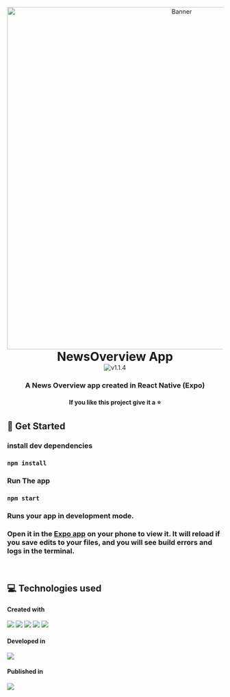 <div align="center">
<img src="https://i.imgur.com/SqBfMQi.png" width="800" alt="Banner">
<h1 style="margin: 0;">NewsOverview App</h1>
<img src="https://img.shields.io/badge/version-1.0.0-blue.svg" alt="v1.1.4">
</div>
<h3 align="center"><b>A News Overview app created in React Native (Expo)</b></h3>
<h4 align="center">If you like this project give it a ⭐</b></h3>

## 📖 Get Started

### install dev dependencies

### `npm install`

### Run The app

### `npm start`

### Runs your app in development mode.

### Open it in the [Expo app](https://expo.io) on your phone to view it. It will reload if you save edits to your files, and you will see build errors and logs in the terminal.

</br>

## 💻 Technologies used

#### Created with

<div>
<img src="https://img.shields.io/badge/React_Native-20232A?style=for-the-badge&logo=react&logoColor=61DAFB" />
<img src="https://img.shields.io/badge/EXPO-fff.svg?style=for-the-badge&logo=EXPO&labelColor=fff&logoColor=000" />
<img src="https://img.shields.io/badge/JavaScript-F7DF1E?style=for-the-badge&logo=javascript&logoColor=black" />
<img src="https://img.shields.io/badge/NEWS%20API-FF4F8B.svg?style=for-the-badge&logo=AMAZONAPIGATEWAY&labelColor=FF4F8B&logoColor=FFF" />
<img src="https://img.shields.io/badge/google%20fonts-174EA6.svg?style=for-the-badge&logo=GOOGLEFONTS&labelColor=174EA6&logoColor=FFF" />
</div>

#### Developed in

<div> <img src="https://img.shields.io/badge/Visual_Studio_Code-0078D4?style=for-the-badge&logo=visual%20studio%20code&logoColor=white" />  </div>

#### Published in

<div> <img src="https://img.shields.io/badge/GitHub-100000?style=for-the-badge&logo=github&logoColor=white" /><p> </div>
